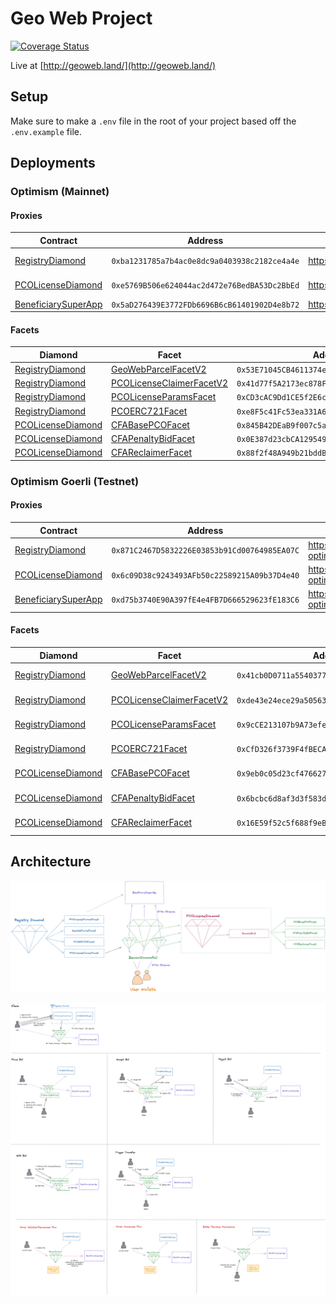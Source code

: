 # Geo Web Project

[![Coverage Status](https://coveralls.io/repos/github/Geo-Web-Project/core-contracts/badge.svg?branch=main)](https://coveralls.io/github/Geo-Web-Project/core-contracts?branch=main)

Live at [http://geoweb.land/](http://geoweb.land/)

## Setup

Make sure to make a `.env` file in the root of your project based off the `.env.example` file.

## Deployments

### Optimism (Mainnet)

#### Proxies

| Contract                                                               | Address                                      | Etherscan                                                                           | Louper                                                                                 |
| ---------------------------------------------------------------------- | -------------------------------------------- | ----------------------------------------------------------------------------------- | -------------------------------------------------------------------------------------- |
| [RegistryDiamond](./contracts/registry)                                | `0xba1231785a7b4ac0e8dc9a0403938c2182ce4a4e` | https://optimistic.etherscan.io//address/0xba1231785a7b4ac0e8dc9a0403938c2182ce4a4e | https://louper.dev/diamond/0xba1231785a7b4ac0e8dc9a0403938c2182ce4a4e?network=optimism |
| [PCOLicenseDiamond](./contracts/pco-license)                           | `0xe5769B506e624044ac2d472e76BedBA53Dc2BbEd` | https://optimistic.etherscan.io/address/0xe5769B506e624044ac2d472e76BedBA53Dc2BbEd  | https://louper.dev/diamond/0xe5769B506e624044ac2d472e76BedBA53Dc2BbEd?network=optimism |
| [BeneficiarySuperApp](./contracts/beneficiary/BeneficiarySuperApp.sol) | `0x5aD276439E3772FDb6696B6cB61401902D4e8b72` | https://optimistic.etherscan.io/address/0x5aD276439E3772FDb6696B6cB61401902D4e8b72  |                                                                                        |

#### Facets

| Diamond                                      | Facet                                                                              | Address                                      | Etherscan                                                                           |
| -------------------------------------------- | ---------------------------------------------------------------------------------- | -------------------------------------------- | ----------------------------------------------------------------------------------- |
| [RegistryDiamond](./contracts/registry)      | [GeoWebParcelFacetV2](./contracts/registry/facets/GeoWebParcelFacet.sol)           | `0x53E71045CB4611374e3B28C1A996d25A4397FE45` | https://optimistic.etherscan.io//address/0x53E71045CB4611374e3B28C1A996d25A4397FE45 |
| [RegistryDiamond](./contracts/registry)      | [PCOLicenseClaimerFacetV2](./contracts/registry/facets/PCOLicenseClaimerFacet.sol) | `0x41d77f5A2173ec878F33d88DC5D369f2f29d4954` | https://optimistic.etherscan.io//address/0x41d77f5A2173ec878F33d88DC5D369f2f29d4954 |
| [RegistryDiamond](./contracts/registry)      | [PCOLicenseParamsFacet](./contracts/registry/facets/PCOLicenseParamsFacet.sol)     | `0xCD3cAC9Dd1CE5f2E6cBff6De7a5f4cCB6f8207dd` | https://optimistic.etherscan.io//address/0xCD3cAC9Dd1CE5f2E6cBff6De7a5f4cCB6f8207dd |
| [RegistryDiamond](./contracts/registry)      | [PCOERC721Facet](./contracts/registry/facets/PCOERC721Facet.sol)                   | `0xe8F5c41Fc53ea331A68E45Cdb0ee2f8849EDcaA0` | https://optimistic.etherscan.io//address/0xe8F5c41Fc53ea331A68E45Cdb0ee2f8849EDcaA0 |
| [PCOLicenseDiamond](./contracts/pco-license) | [CFABasePCOFacet](./contracts/pco-license/facets/CFABasePCOFacet.sol)              | `0x845B42DEaB9f007c5a7429606CD01596ead9f77B` | https://optimistic.etherscan.io//address/0x845B42DEaB9f007c5a7429606CD01596ead9f77B |
| [PCOLicenseDiamond](./contracts/pco-license) | [CFAPenaltyBidFacet](./contracts/pco-license/facets/CFAPenaltyBidFacet.sol)        | `0x0E387d23cbCA12954971c44fb22C071dE382fBa6` | https://optimistic.etherscan.io//address/0x0E387d23cbCA12954971c44fb22C071dE382fBa6 |
| [PCOLicenseDiamond](./contracts/pco-license) | [CFAReclaimerFacet](./contracts/pco-license/facets/CFAReclaimerFacet.sol)          | `0x88f2f48A949b21bddB00Fe735ebba79b42f8E261` | https://optimistic.etherscan.io//address/0x88f2f48A949b21bddB00Fe735ebba79b42f8E261 |

### Optimism Goerli (Testnet)

#### Proxies

| Contract                                                               | Address                                      | Etherscan                                                                               |
| ---------------------------------------------------------------------- | -------------------------------------------- | --------------------------------------------------------------------------------------- |
| [RegistryDiamond](./contracts/registry)                                | `0x871C2467D5832226E03853b91Cd00764985EA07C` | https://goerli-optimism.etherscan.io/address/0x871C2467D5832226E03853b91Cd00764985EA07C |
| [PCOLicenseDiamond](./contracts/pco-license)                           | `0x6c09D38c9243493AFb50c22589215A09b37D4e40` | https://goerli-optimism.etherscan.io/address/0x6c09D38c9243493AFb50c22589215A09b37D4e40 |
| [BeneficiarySuperApp](./contracts/beneficiary/BeneficiarySuperApp.sol) | `0xd75b3740E90A397fE4e4FB7D666529623fE183C6` | https://goerli-optimism.etherscan.io/address/0xd75b3740E90A397fE4e4FB7D666529623fE183C6 |

#### Facets

| Diamond                                      | Facet                                                                              | Address                                      | Etherscan                                                                               |
| -------------------------------------------- | ---------------------------------------------------------------------------------- | -------------------------------------------- | --------------------------------------------------------------------------------------- |
| [RegistryDiamond](./contracts/registry)      | [GeoWebParcelFacetV2](./contracts/registry/facets/GeoWebParcelFacet.sol)           | `0x41cb0D0711a55403777b2a3f6eEEbDB8278f0525` | https://goerli-optimism.etherscan.io/address/0x41cb0D0711a55403777b2a3f6eEEbDB8278f0525 |
| [RegistryDiamond](./contracts/registry)      | [PCOLicenseClaimerFacetV2](./contracts/registry/facets/PCOLicenseClaimerFacet.sol) | `0xde43e24ece29a50563a8b54d590554f77e7209f1` | https://goerli-optimism.etherscan.io/address/0xde43e24ece29a50563a8b54d590554f77e7209f1 |
| [RegistryDiamond](./contracts/registry)      | [PCOLicenseParamsFacet](./contracts/registry/facets/PCOLicenseParamsFacet.sol)     | `0x9cCE213107b9A73efe7f176D016D4d6f58B34804` | https://goerli-optimism.etherscan.io/address/0x9cCE213107b9A73efe7f176D016D4d6f58B34804 |
| [RegistryDiamond](./contracts/registry)      | [PCOERC721Facet](./contracts/registry/facets/PCOERC721Facet.sol)                   | `0xCfD326f3739F4fBECA31FEAd9cC2b0a442d26d57` | https://goerli-optimism.etherscan.io/address/0xCfD326f3739F4fBECA31FEAd9cC2b0a442d26d57 |
| [PCOLicenseDiamond](./contracts/pco-license) | [CFABasePCOFacet](./contracts/pco-license/facets/CFABasePCOFacet.sol)              | `0x9eb0c05d23cf476627fadf8f82d12c0b21d4ecee` | https://goerli-optimism.etherscan.io/address/0x9eb0c05d23cf476627fadf8f82d12c0b21d4ecee |
| [PCOLicenseDiamond](./contracts/pco-license) | [CFAPenaltyBidFacet](./contracts/pco-license/facets/CFAPenaltyBidFacet.sol)        | `0x6bcbc6d8af3d3f583d44611ba16efa9897919de4` | https://goerli-optimism.etherscan.io/address/0x6bcbc6d8af3d3f583d44611ba16efa9897919de4 |
| [PCOLicenseDiamond](./contracts/pco-license) | [CFAReclaimerFacet](./contracts/pco-license/facets/CFAReclaimerFacet.sol)          | `0x16E59f52c5f688f9eBd7714e24011757112087e3` | https://goerli-optimism.etherscan.io/address/0x16E59f52c5f688f9eBd7714e24011757112087e3 |

## Architecture

![](./docs/architecture.png)

![](./docs/actions.png)
